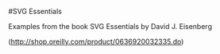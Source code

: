 #SVG Essentials

Examples from the book SVG Essentials by David J. Eisenberg

(http://shop.oreilly.com/product/0636920032335.do)